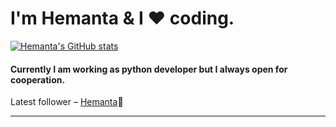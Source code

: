<h1> I'm Hemanta & I ❤️ coding.</h1>

<!---
Hemanta1888/Hemanta1888 is a ✨ special ✨ repository because its `README.md` (this file) appears on your GitHub profile.
You can click the Preview link to take a look at your changes.
--->
[![Hemanta's GitHub stats](https://github-readme-stats.vercel.app/api?username=Hemanta1888)](https://github.com/Hemanta1888/github-readme-stats&show_icons=true)


<h4>Currently I am  working as python developer but I  always open for cooperation.</h4>
Latest follower – <a href="https://github.com/Hemanta1888/" target="_blank">Hemanta</a>👋</h5>
<hr>

